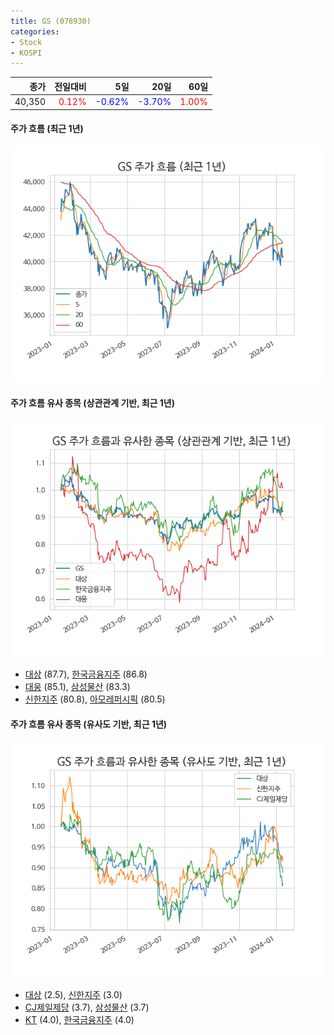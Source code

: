 ```yaml
---
title: GS (078930)
categories:
- Stock
- KOSPI
---
```


|종가|전일대비|5일|20일|60일|
|---:|-------:|--:|---:|---:|
|40,350|<span style="color: red">0.12%</span>|<span style="color: blue">-0.62%</span>|<span style="color: blue">-3.70%</span>|<span style="color: red">1.00%</span>|

<!-- more -->

#### 주가 흐름 (최근 1년)
![078930](/assets/images/stock/078930.png)


#### 주가 흐름 유사 종목 (상관관계 기반, 최근 1년)
![078930](/assets/images/stock/078930_corr.png)
- [대상](/001680/) (87.7), [한국금융지주](/071050/) (86.8)
- [대웅](/003090/) (85.1), [삼성물산](/028260/) (83.3)
- [신한지주](/055550/) (80.8), [아모레퍼시픽](/090430/) (80.5)


#### 주가 흐름 유사 종목 (유사도 기반, 최근 1년)
![078930](/assets/images/stock/078930_sim.png)
- [대상](/001680/) (2.5), [신한지주](/055550/) (3.0)
- [CJ제일제당](/097950/) (3.7), [삼성물산](/028260/) (3.7)
- [KT](/030200/) (4.0), [한국금융지주](/071050/) (4.0)